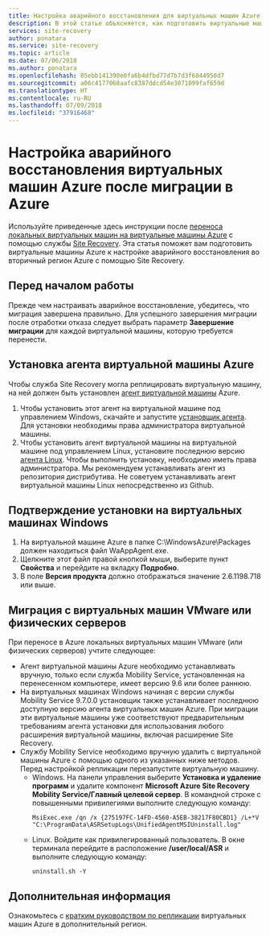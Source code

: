```yaml
---
title: Настройка аварийного восстановления для виртуальных машин Azure после миграции в Azure с помощью Azure Site Recovery | Документация Майкрософт
description: В этой статье объясняется, как подготовить виртуальные машины для настройки аварийного восстановления между регионами Azure после миграции в Azure с помощью Site Recovery.
services: site-recovery
author: ponatara
ms.service: site-recovery
ms.topic: article
ms.date: 07/06/2018
ms.author: ponatara
ms.openlocfilehash: 85ebb141390e0fa6b4dfbd77d7b7d3f6844950d7
ms.sourcegitcommit: a06c4177068aafc8387ddcd54e3071099faf659d
ms.translationtype: HT
ms.contentlocale: ru-RU
ms.lasthandoff: 07/09/2018
ms.locfileid: "37916468"
---
```

# <a name="set-up-disaster-recovery-for-azure-vms-after-migration-to-azure"></a>Настройка аварийного восстановления виртуальных машин Azure после миграции в Azure 


Используйте приведенные здесь инструкции после [переноса локальных виртуальных машин на виртуальные машины Azure](tutorial-migrate-on-premises-to-azure.md) с помощью службы [Site Recovery](site-recovery-overview.md). Эта статья поможет вам подготовить виртуальные машины Azure к настройке аварийного восстановления во вторичный регион Azure с помощью Site Recovery.



## <a name="before-you-start"></a>Перед началом работы

Прежде чем настраивать аварийное восстановление, убедитесь, что миграция завершена правильно. Для успешного завершения миграции после отработки отказа следует выбрать параметр **Завершение миграции** для каждой виртуальной машины, которую требуется перенести. 



## <a name="install-the-azure-vm-agent"></a>Установка агента виртуальной машины Azure

Чтобы служба Site Recovery могла реплицировать виртуальную машину, на ней должен быть установлен [агент виртуальной машины](../virtual-machines/extensions/agent-windows.md) Azure.


1. Чтобы установить этот агент на виртуальной машине под управлением Windows, скачайте и запустите [установщик агента](http://go.microsoft.com/fwlink/?LinkID=394789&clcid=0x409). Для установки необходимы права администратора виртуальной машины.
2. Чтобы установить агент виртуальной машины на виртуальной машине под управлением Linux, установите последнюю версию [агента Linux](../virtual-machines/extensions/agent-linux.md). Чтобы выполнить установку, необходимо иметь права администратора. Мы рекомендуем устанавливать агент из репозитория дистрибутива. Не советуем устанавливать агент виртуальной машины Linux непосредственно из Github. 


## <a name="validate-the-installation-on-windows-vms"></a>Подтверждение установки на виртуальных машинах Windows

1. На виртуальной машине Azure в папке C:\WindowsAzure\Packages должен находиться файл WaAppAgent.exe.
2. Щелкните этот файл правой кнопкой мыши, выберите пункт **Свойства** и перейдите на вкладку **Подробно**.
3. В поле **Версия продукта** должно отображаться значение 2.6.1198.718 или выше.



## <a name="migration-from-vmware-vms-or-physical-servers"></a>Миграция с виртуальных машин VMware или физических серверов

При переносе в Azure локальных виртуальных машин VMware (или физических серверов) учтите следующее:

- Агент виртуальной машины Azure необходимо устанавливать вручную, только если служба Mobility Service, установленная на перенесенном компьютере, имеет версию 9.6 или более раннюю.
- На виртуальных машинах Windows начиная с версии службы Mobility Service 9.7.0.0 установщик также устанавливает последнюю доступную версию агента виртуальных машин Azure. При миграции эти виртуальные машины уже соответствуют предварительным требованиям агента установки для использования любого расширения виртуальной машины, включая расширение Site Recovery.
- Службу Mobility Service необходимо вручную удалить с виртуальной машины Azure с помощью одного из указанных ниже методов. Перед настройкой репликации перезапустите виртуальную машину.
    - Windows. На панели управления выберите **Установка и удаление программ** и удалите компонент **Microsoft Azure Site Recovery Mobility Service/Главный целевой сервер**. В командной строке с повышенными привилегиями выполните следующую команду:
        ```
        MsiExec.exe /qn /x {275197FC-14FD-4560-A5EB-38217F80CBD1} /L+*V "C:\ProgramData\ASRSetupLogs\UnifiedAgentMSIUninstall.log"
        ```
    - Linux. Войдите как привилегированный пользователь. В окне терминала перейдите в расположение **/user/local/ASR** и выполните следующую команду:
        ```
        uninstall.sh -Y
        ```


## <a name="next-steps"></a>Дополнительная информация

Ознакомьтесь с [кратким руководством по репликации](azure-to-azure-quickstart.md) виртуальных машин Azure в дополнительный регион.
